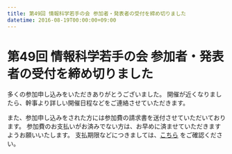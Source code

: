 ```yaml
---
title: 第49回 情報科学若手の会 参加者・発表者の受付を締め切りました
datetime: 2016-08-19T00:00:00+09:00
---
```


# 第49回 情報科学若手の会 参加者・発表者の受付を締め切りました

多くの参加申し込みをいただきありがとうございました。
開催が近くなりましたら、幹事より詳しい開催日程などをご連絡させていただきます。

また、参加申し込みをされた方には参加費の請求書を送付させていただいております。
参加費のお支払いがお済みでない方は、お早めに済ませていただきますようお願いいたします。
支払期限などにつきましては、[こちら](http://wakate.org/2016/06/27/49th-general/) をご確認ください。
